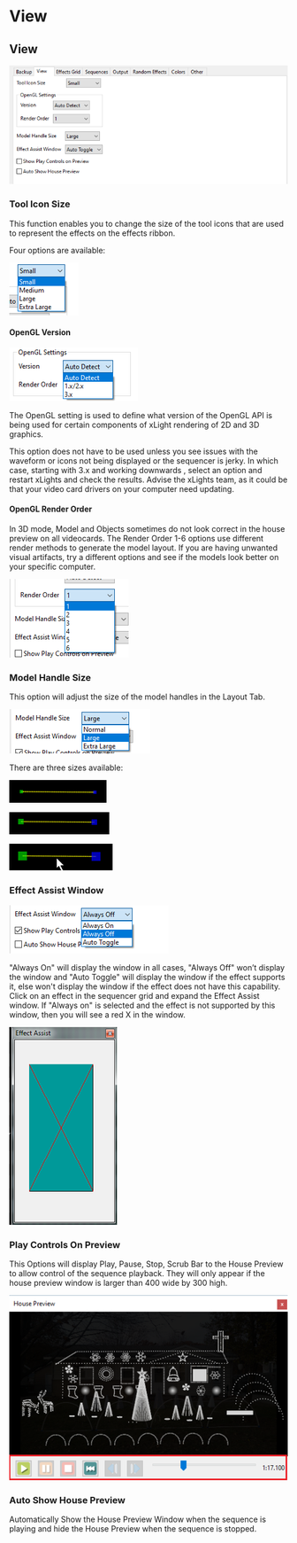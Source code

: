 # View

## View

![](<../../../../.gitbook/assets/image (637).png>)

### Tool Icon Size

This function enables you to change the size of the tool icons that are used to represent the effects on the effects ribbon.

Four options are available:

![](<../../../../.gitbook/assets/image (218) (1).png>)

#### OpenGL Version

![](<../../../../.gitbook/assets/image (253) (2).png>)

The OpenGL setting is used to define what version of the OpenGL API is being used for certain components of xLight rendering of 2D and 3D graphics.

This option does not have to be used unless you see issues with the waveform or icons not being displayed or the sequencer is jerky. In which case, starting with 3.x and working downwards , select an option and restart xLights and check the results. Advise the xLights team, as it could be that your video card drivers on your computer need updating.

#### OpenGL Render Order

In 3D mode, Model and Objects sometimes do not look correct in the house preview on all videocards. The Render Order 1-6 options use different render methods to generate the model layout. If you are having unwanted visual artifacts, try a different options and see if the models look better on your specific computer.

![](<../../../../.gitbook/assets/image (688) (1).png>)

### Model Handle Size

This option will adjust the size of the model handles in the Layout Tab.

![](<../../../../.gitbook/assets/image (171).png>)

There are three sizes available:

![Normal](<../../../../.gitbook/assets/image (158) (1).png>)

![Large](<../../../../.gitbook/assets/image (40).png>)

![Extra Large](<../../../../.gitbook/assets/image (473).png>)

### Effect Assist Window

![](<../../../../.gitbook/assets/image (253).png>)

"Always On" will display the window in all cases, "Always Off" won’t display the window and "Auto Toggle" will display the window if the effect supports it, else won't display the window if the effect does not have this capability. Click on an effect in the sequencer grid and expand the Effect Assist window. If "Always on" is selected and the effect is not supported by this window, then you will see a red X in the window.

![](../../../../.gitbook/assets/base641e8671d7df0a3029.png)

### Play Controls On Preview

This Options will display Play, Pause, Stop, Scrub Bar to the House Preview to allow control of the sequence playback. They will only appear if the house preview window is larger than 400 wide by 300 high.

![](<../../../../.gitbook/assets/image (286) (1).png>)

### Auto Show House Preview

Automatically Show the House Preview Window when the sequence is playing and hide the House Preview when the sequence is stopped.
